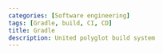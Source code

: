 ```yaml
---
categories: [Software engineering]
tags: [Gradle, build, CI, CD]
title: Gradle
description: United polyglot build system
---
```

